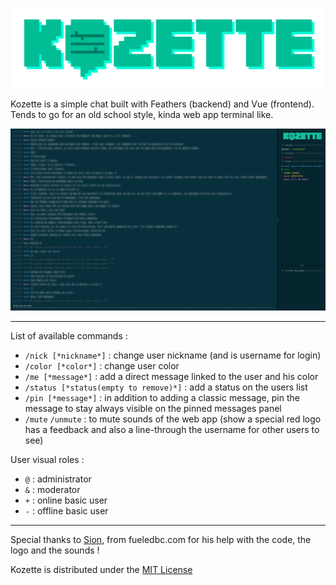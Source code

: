 ![logo kozette](kozette-client/static/img/logo/kozette_large_transparent.png)



Kozette is a simple chat built with Feathers (backend) and Vue (frontend). Tends to go for an old school style, kinda web app terminal like.

![interface kozette](kozette-client/static/kozette_interface.jpg)

---

List of available commands :

- `/nick [*nickname*]` : change user nickname (and is username for login)
- `/color [*color*]` : change user color
- `/me [*message*]` : add a direct message linked to the user and his color
- `/status [*status(empty to remove)*]` : add a status on the users list
- `/pin [*message*]` : in addition to adding a classic message, pin the message to stay always visible on the pinned messages panel
- `/mute` `/unmute` : to mute sounds of the web app (show a special red logo has a feedback and also a line-through the username for other users to see)

User visual roles :

- `@` : administrator
- `&` : moderator
- `+` : online basic user
- `-` : offline basic user

---
Special thanks to [Sion](https://github.com/fueledbycoffee), from fueledbc.com for his help with the code, the logo and the sounds !

Kozette is distributed under the [MIT License](http://opensource.org/licenses/MIT)

